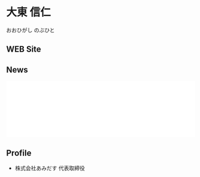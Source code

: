 # 大東 信仁

おおひがし のぶひと

## WEB Site

## News

<!-- LightWidget WIDGET --><script src="https://cdn.lightwidget.com/widgets/lightwidget.js"></script><iframe src="//lightwidget.com/widgets/1facfb1264a85524bc0cab92bddc0d81.html" scrolling="no" allowtransparency="true" class="lightwidget-widget" style="width:100%;border:0;overflow:hidden;"></iframe>

## Profile

* 株式会社あみだす 代表取締役
